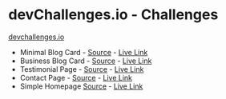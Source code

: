 # devChallenges.io - Challenges

[devchallenges.io](https://devchallenges.io/dashboard)

- Minimal Blog Card - [Source](https://devchallenges.io/challenge/minimal-blog-card) - [Live Link](#)
- Business Blog Card - [Source](https://devchallenges.io/challenge/business-blog-card) - [Live Link](#)
- Testimonial Page - [Source](https://devchallenges.io/challenge/testimonial-page) - [Live Link](#)
- Contact Page - [Source](https://devchallenges.io/challenge/contact-page) - [Live Link](#)
- Simple Homepage [Source](https://devchallenges.io/challenge/simple-hompage-alarado) - [Live Link](#)

